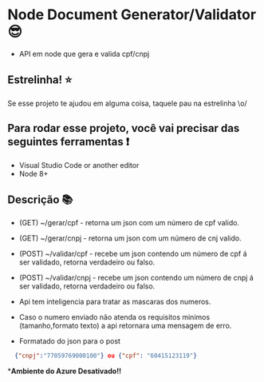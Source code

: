 # Node Document Generator/Validator :sunglasses:
 
- API em node que gera e valida cpf/cnpj

## Estrelinha! :star:

Se esse projeto te ajudou em alguma coisa, taquele pau na estrelinha \o/

## Para rodar esse projeto, você vai precisar das seguintes ferramentas :exclamation:

- Visual Studio Code or another editor
- Node 8+

## Descrição :books:

- (GET)  ~/gerar/cpf    - retorna um json com um número de cpf valido.
- (GET)  ~/gerar/cnpj   - retorna um json com um número de cnj valido.
- (POST) ~/validar/cpf  - recebe um json contendo um número de cpf á ser validado, retorna verdadeiro ou falso.
- (POST) ~/validar/cnpj - recebe um json contendo um número de cnpj á ser validado, retorna verdadeiro ou falso.

- Api tem inteligencia para tratar as mascaras dos numeros.
- Caso o numero enviado não atenda os requisitos minimos (tamanho,formato texto) a api retornara uma mensagem de erro.
- Formatado do json para o post

```json
  {"cnpj":"77059769000100"} ou {"cpf": "60415123119"}
```
  
  ***Ambiente do Azure Desativado!!** 
  
